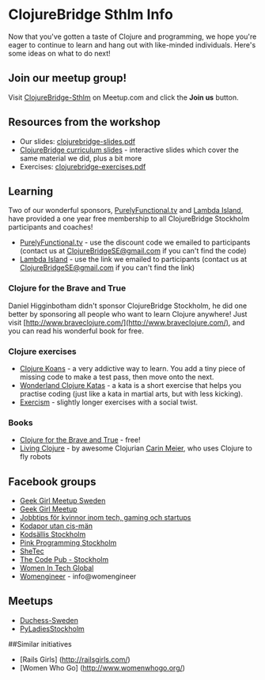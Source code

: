 # ClojureBridge Sthlm Info

Now that you've gotten a taste of Clojure and programming, we hope you're eager to continue to learn and hang out with like-minded individuals. Here's some ideas on what to do next!

## Join our meetup group!

Visit [ClojureBridge-Sthlm](https://www.meetup.com/ClojureBridge-Sthlm/) on Meetup.com and click the **Join us** button.

## Resources from the workshop
* Our slides: [clojurebridge-slides.pdf](clojurebridge-slides.pdf)
* [ClojureBridge curriculum slides](http://clojurebridge.github.io/curriculum/#/) - interactive slides which cover the same material we did, plus a bit more
* Exercises: [clojurebridge-exercises.pdf](clojurebridge-exercises.pdf)

## Learning

Two of our wonderful sponsors, [PurelyFunctional.tv](https://purelyfunctional.tv/) and [Lambda Island](https://lambdaisland.com/), have provided a one year free membership to all ClojureBridge Stockholm participants and coaches!

* [PurelyFunctional.tv](https://purelyfunctional.tv/register/) - use the discount code we emailed to participants (contact us at ClojureBridgeSE@gmail.com if you can't find the code)
* [Lambda Island](https://lambdaisland.com/) - use the link we emailed to participants (contact us at ClojureBridgeSE@gmail.com if you can't find the link) 

### Clojure for the Brave and True
Daniel Higginbotham didn't sponsor ClojureBridge Stockholm, he did one better by sponsoring all people who want to learn Clojure anywhere! Just visit [http://www.braveclojure.com/](http://www.braveclojure.com/), and you can read his wonderful book for free.

### Clojure exercises
* [Clojure Koans](http://clojurekoans.com/) - a very addictive way to learn. You add a tiny piece of missing code to make a test pass, then move onto the next.
* [Wonderland Clojure Katas](https://github.com/gigasquid/wonderland-clojure-katas) - a kata is a short exercise that helps you practise coding (just like a kata in martial arts, but with less kicking).
* [Exercism](http://exercism.io/languages/clojure/about) - slightly longer exercises with a social twist.

### Books
* [Clojure for the Brave and True](http://www.braveclojure.com/) - free!
* [Living Clojure](https://www.amazon.co.uk/dp/1491909048) - by awesome Clojurian [Carin Meier](http://gigasquidsoftware.com/#/about/index), who uses Clojure to fly robots

## Facebook groups
* [Geek Girl Meetup Sweden](https://www.facebook.com/groups/ggmsweden/?ref=group_browse_new)
* [Geek Girl Meetup](https://www.facebook.com/geekgirlmeetup/?fref=ts)
* [Jobbtips för kvinnor inom tech, gaming och startups](https://www.facebook.com/groups/288135668010724/)
* [Kodapor utan cis-män](https://www.facebook.com/groups/714182725315629/)
* [Kodsällis Stockholm](https://www.facebook.com/groups/136050086876523/)
* [Pink Programming Stockholm](https://www.facebook.com/groups/908912712549809/)
* [SheTec](https://www.facebook.com/shetec/)
* [The Code Pub - Stockholm](https://www.facebook.com/groups/TheCodePubStockholm/?ref=group_browse_new)
* [Women In Tech Global](https://www.facebook.com/groups/WITGlobal/)
* [Womengineer](https://www.facebook.com/Womengineer/) - info@womengineer

## Meetups
* [Duchess-Sweden](https://www.meetup.com/Duchess-Sweden/)
* [PyLadiesStockholm](https://www.meetup.com/PyLadiesStockholm/)

##Similar initiatives
* [Rails Girls] (http://railsgirls.com/)
* [Women Who Go] (http://www.womenwhogo.org/)
